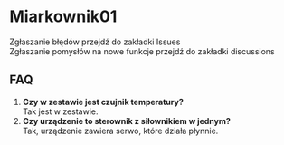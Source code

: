 # Miarkownik01
Zgłaszanie błędów przejdź do zakładki Issues  
Zgłaszanie pomysłów na nowe funkcje przejdź do zakładki discussions  

## FAQ
1. **Czy w zestawie jest czujnik temperatury?**  
  Tak jest w zestawie.
2. **Czy urządzenie to sterownik z siłownikiem w jednym?**  
  Tak, urządzenie zawiera serwo, które działa płynnie.
